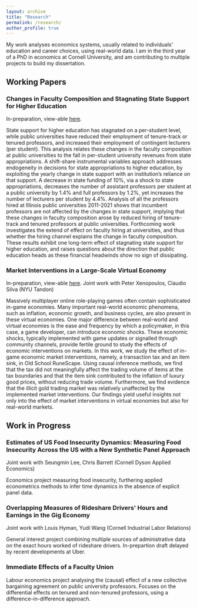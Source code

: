 ```yaml
---
layout: archive
title: "Research"
permalink: /research/
author_profile: true
---
```


My work analyses economics systems, usually related to individuals' education and career choices, using real-world data.
I am in the third year of a PhD in economics at Cornell University, and am contributing to multiple projects to build my dissertation.

## Working Papers

### Changes in Faculty Composition and Stagnating State Support for Higher Education

In-preparation, view-able [here](https://github.com/shoganhennessy/state-faculty-composition).

State support for higher education has stagnated on a per-student level, while public universities have reduced their employment of tenure-track or tenured professors, and increased their employment of contingent lecturers (per student).
This analysis relates these changes in the faculty composition at public universities to the fall in per-student university revenues from state appropriations.
A shift-share instrumental variables approach addresses endogeneity in decisions for state appropriations to higher education, by exploiting the yearly change in state support with an institution’s reliance on that support.
A decrease in state funding of 10%, via a shock to state appropriations, decreases the number of assistant professors per student at a public university by 1.4% and full professors by 1.2%, yet increases the number of lecturers per student by 4.4%.
Analysis of all the professors hired at Illinois public universities 2011-2021 shows that incumbent professors are not affected by the changes in state support, implying that these changes in faculty composition arose by reduced hiring of tenure-track and tenured professors at public universities.
Forthcoming work investigates the extend of effect on faculty hiring at universities, and thus whether the hiring channel explains the change in faculty composition.
These results exhibit one long-term effect of stagnating state support for higher education, and raises questions about the direction that public education heads as these financial headwinds show no sign of dissipating.

### Market Interventions in a Large-Scale Virtual Economy

In-preparation, view-able [here](https://doi.org/10.48550/arXiv.2210.07970).
Joint work with Peter Xenopoulos, Claudio Silva (NYU Tandon)

Massively multiplayer online role-playing games often contain sophisticated in-game economies.
Many important real-world economic phenomena, such as inflation, economic growth, and business cycles, are also present in these virtual economies.
One major difference between real-world and virtual economies is the ease and frequency by which a policymaker, in this case, a game developer, can introduce economic shocks.
These economic shocks, typically implemented with game updates or signalled through community channels, provide fertile ground to study the effects of economic interventions on markets.
In this work, we study the effect of in-game economic market interventions, namely, a transaction tax and an item sink, in Old School RuneScape.
Using causal inference methods, we find that the tax did not meaningfully affect the trading volume of items at the tax boundaries and that the item sink contributed to the inflation of luxury good prices, without reducing trade volume.
Furthermore, we find evidence that the illicit gold trading market was relatively unaffected by the implemented market interventions.
Our findings yield useful insights not only into the effect of market interventions in virtual economies but also for real-world markets.

## Work in Progress

### Estimates of US Food Insecurity Dynamics: Measuring Food Insecurity Across the US with a New Synthetic Panel Approach

Joint work with Seungmin Lee, Chris Barrett (Cornell Dyson Applied Economics)

Economics project measuring food insecurity, furthering applied econometrics methods to infer time dynamics in the absence of explicit panel data.

### Overlapping Measures of Rideshare Drivers' Hours and Earnings in the Gig Economy

Joint work with Louis Hyman, Yudi Wang (Cornell Industrial Labor Relations)

General interest project combining multiple sources of administrative data on the exact hours worked of rideshare drivers.
In-prepartion draft delayed by recent developments at Uber.

### Immediate Effects of a Faculty Union

Labour economics project analysing the (causal) effect of a new collective bargaining agreement on public university professors.
Focuses on the differential effects on tenured and non-tenured professors, using a difference-in-difference approach.
